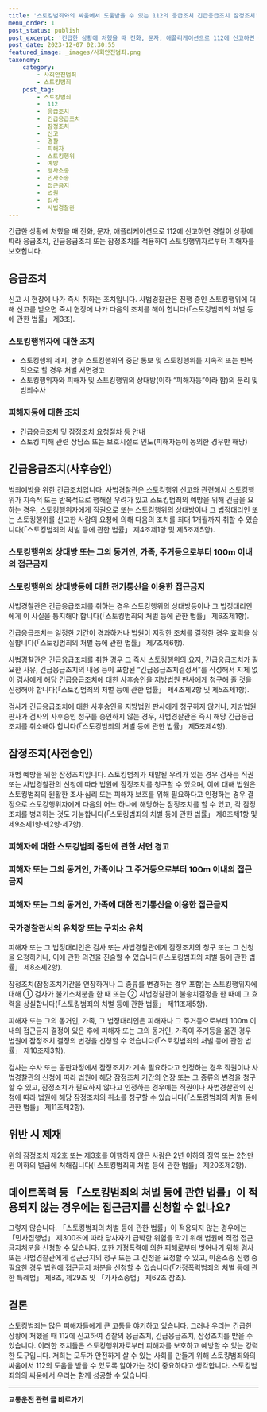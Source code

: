 ```yaml
---
title: '스토킹범죄와의 싸움에서 도움받을 수 있는 112의 응급조치 긴급응급조치 잠정조치'
menu_order: 1
post_status: publish
post_excerpt: '긴급한 상황에 처했을 때 전화, 문자, 애플리케이션으로 112에 신고하면 경찰이 상황에 따라 응급조치, 긴급응급조치 또는 잠정조치를 적용하여 스토킹행위자로부터 피해자를 보호합니다.'
post_date: 2023-12-07 02:30:55
featured_image: _images/사회안전범죄.png
taxonomy:
    category:
        - 사회안전범죄
        - 스토킹범죄
    post_tag:
        - 스토킹범죄
        -  112
        -  응급조치
        -  긴급응급조치
        -  잠정조치
        -  신고
        -  경찰
        -  피해자
        -  스토킹행위
        -  예방
        -  형사소송
        -  민사소송
        -  접근금지
        -  법원
        -  검사
        -  사법경찰관
---
```



긴급한 상황에 처했을 때 전화, 문자, 애플리케이션으로 112에 신고하면 경찰이 상황에 따라 응급조치, 긴급응급조치 또는 잠정조치를 적용하여 스토킹행위자로부터 피해자를 보호합니다.
 
## 응급조치

신고 시 현장에 나가 즉시 취하는 조치입니다. 사법경찰관은 진행 중인 스토킹행위에 대해 신고를 받으면 즉시 현장에 나가 다음의 조치를 해야 합니다(「스토킹범죄의 처벌 등에 관한 법률」 제3조).

### 스토킹행위자에 대한 조치
- 스토킹행위 제지, 향후 스토킹행위의 중단 통보 및 스토킹행위를 지속적 또는 반복적으로 할 경우 처벌 서면경고
- 스토킹행위자와 피해자 및 스토킹행위의 상대방(이하 “피해자등”이라 함)의 분리 및 범죄수사

### 피해자등에 대한 조치
- 긴급응급조치 및 잠정조치 요청절차 등 안내
- 스토킹 피해 관련 상담소 또는 보호시설로 인도(피해자등이 동의한 경우만 해당)

## 긴급응급조치(사후승인)

범죄예방을 위한 긴급조치입니다. 사법경찰관은 스토킹행위 신고와 관련해서 스토킹행위가 지속적 또는 반복적으로 행해질 우려가 있고 스토킹범죄의 예방을 위해 긴급을 요하는 경우, 스토킹행위자에게 직권으로 또는 스토킹행위의 상대방이나 그 법정대리인 또는 스토킹행위를 신고한 사람의 요청에 의해 다음의 조치를 최대 1개월까지 취할 수 있습니다(「스토킹범죄의 처벌 등에 관한 법률」 제4조제1항 및 제5조제5항).

### 스토킹행위의 상대방 또는 그의 동거인, 가족, 주거등으로부터 100m 이내의 접근금지
### 스토킹행위의 상대방등에 대한 전기통신을 이용한 접근금지

사법경찰관은 긴급응급조치를 취하는 경우 스토킹행위의 상대방등이나 그 법정대리인에게 이 사실을 통지해야 합니다(「스토킹범죄의 처벌 등에 관한 법률」 제6조제1항).

긴급응급조치는 일정한 기간이 경과하거나 법원이 지정한 조치를 결정한 경우 효력을 상실합니다(「스토킹범죄의 처벌 등에 관한 법률」 제7조제6항).

사법경찰관은 긴급응급조치를 취한 경우 그 즉시 스토킹행위의 요지, 긴급응급조치가 필요한 사유, 긴급응급조치의 내용 등이 포함된 “긴급응급조치결정서”를 작성해서 지체 없이 검사에게 해당 긴급응급조치에 대한 사후승인을 지방법원 판사에게 청구해 줄 것을 신청해야 합니다(「스토킹범죄의 처벌 등에 관한 법률」 제4조제2항 및 제5조제1항).

검사가 긴급응급조치에 대한 사후승인을 지방법원 판사에게 청구하지 않거나, 지방법원 판사가 검사의 사후승인 청구를 승인하지 않는 경우, 사법경찰관은 즉시 해당 긴급응급조치를 취소해야 합니다(「스토킹범죄의 처벌 등에 관한 법률」 제5조제4항).

## 잠정조치(사전승인)

재범 예방을 위한 잠정조치입니다. 스토킹범죄가 재발될 우려가 있는 경우 검사는 직권 또는 사법경찰관의 신청에 따라 법원에 잠정조치를 청구할 수 있으며, 이에 대해 법원은 스토킹범죄의 원활한 조사·심리 또는 피해자 보호를 위해 필요하다고 인정하는 경우 결정으로 스토킹행위자에게 다음의 어느 하나에 해당하는 잠정조치를 할 수 있고, 각 잠정조치를 병과하는 것도 가능합니다(「스토킹범죄의 처벌 등에 관한 법률」 제8조제1항 및 제9조제1항·제2항·제7항).

### 피해자에 대한 스토킹범죄 중단에 관한 서면 경고
### 피해자 또는 그의 동거인, 가족이나 그 주거등으로부터 100m 이내의 접근금지
### 피해자 또는 그의 동거인, 가족에 대한 전기통신을 이용한 접근금지
### 국가경찰관서의 유치장 또는 구치소 유치

피해자 또는 그 법정대리인은 검사 또는 사법경찰관에게 잠정조치의 청구 또는 그 신청을 요청하거나, 이에 관한 의견을 진술할 수 있습니다(「스토킹범죄의 처벌 등에 관한 법률」 제8조제2항).

잠정조치(잠정조치기간을 연장하거나 그 종류를 변경하는 경우 포함)는 스토킹행위자에 대해 ① 검사가 불기소처분을 한 때 또는 ② 사법경찰관이 불송치결정을 한 때에 그 효력을 상실합니다(「스토킹범죄의 처벌 등에 관한 법률」 제11조제5항).

피해자 또는 그의 동거인, 가족, 그 법정대리인은 피해자나 그 주거등으로부터 100m 이내의 접근금지 결정이 있은 후에 피해자 또는 그의 동거인, 가족이 주거등을 옮긴 경우 법원에 잠정조치 결정의 변경을 신청할 수 있습니다(「스토킹범죄의 처벌 등에 관한 법률」 제10조제3항).

검사는 수사 또는 공판과정에서 잠정조치가 계속 필요하다고 인정하는 경우 직권이나 사법경찰관의 신청에 따라 법원에 해당 잠정조치 기간의 연장 또는 그 종류의 변경을 청구할 수 있고, 잠정조치가 필요하지 않다고 인정하는 경우에는 직권이나 사법경찰관의 신청에 따라 법원에 해당 잠정조치의 취소를 청구할 수 있습니다(「스토킹범죄의 처벌 등에 관한 법률」 제11조제2항).

## 위반 시 제재

위의 잠정조치 제2호 또는 제3호를 이행하지 않은 사람은 2년 이하의 징역 또는 2천만원 이하의 벌금에 처해집니다(「스토킹범죄의 처벌 등에 관한 법률」 제20조제2항).

## 데이트폭력 등 「스토킹범죄의 처벌 등에 관한 법률」이 적용되지 않는 경우에는 접근금지를 신청할 수 없나요?

그렇지 않습니다. 「스토킹범죄의 처벌 등에 관한 법률」이 적용되지 않는 경우에는 「민사집행법」 제300조에 따라 당사자가 급박한 위험을 막기 위해 법원에 직접 접근금지처분을 신청할 수 있습니다. 또한 가정폭력에 의한 피해로부터 벗어나기 위해 검사 또는 사법경찰관에게 접근금지의 청구 또는 그 신청을 요청할 수 있고, 이혼소송 진행 중 필요한 경우 법원에 접근금지 처분을 신청할 수 있습니다(「가정폭력범죄의 처벌 등에 관한 특례법」 제8조, 제29조 및 「가사소송법」 제62조 참조).

## 결론

스토킹범죄는 많은 피해자들에게 큰 고통을 야기하고 있습니다. 그러나 우리는 긴급한 상황에 처했을 때 112에 신고하여 경찰의 응급조치, 긴급응급조치, 잠정조치를 받을 수 있습니다. 이러한 조치들은 스토킹행위자로부터 피해자를 보호하고 예방할 수 있는 강력한 도구입니다. 저희는 모두가 안전하게 살 수 있는 사회를 만들기 위해 스토킹범죄와의 싸움에서 112의 도움을 받을 수 있도록 알아가는 것이 중요하다고 생각합니다. 스토킹범죄와의 싸움에서 우리는 함께 성공할 수 있습니다.                                            
<!-- wp:separator -->
<hr class="wp-block-separator has-alpha-channel-opacity"/>
<!-- /wp:separator -->

<!-- wp:group {"backgroundColor":"base","layout":{"type":"constrained"}} -->
<div class="wp-block-group has-base-background-color has-background"><!-- wp:paragraph {"align":"center","fontSize":"medium"} -->
<p class="has-text-align-center has-large-font-size"><strong>교통운전 관련 글 바로가기</strong></p>
<!-- /wp:paragraph -->


<!-- wp:latest-posts
{"categories":[{"id":1440,"count":19,"description":"","link":"https://uknowlaw.com/category/%ea%b5%90%ed%86%b5%ec%9a%b4%ec%a0%84/","name":"교통운전","slug":"교통운전","taxonomy":"category","parent":0,"meta":[],"_links":{"self":[{"href":"https://uknowlaw.com/wp-json/wp/v2/categories/1440"}],"collection":[{"href":"https://uknowlaw.com/wp-json/wp/v2/categories"}],"about":[{"href":"https://uknowlaw.com/wp-json/wp/v2/taxonomies/category"}],"wp:post_type":[{"href":"https://uknowlaw.com/wp-json/wp/v2/posts?categories=1440"}],"curies":[{"name":"wp","href":"https://api.w.org/{rel}","templated":true}]}}],"postsToShow":100,"excerptLength":28,"postLayout":"grid","columns":2,"featuredImageAlign":"left","featuredImageSizeSlug":"large","fontSize":"small"} /--></div>
<!-- /wp:group -->